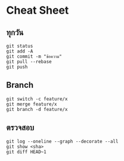 # Cheat Sheet

## ทุกวัน
```
git status
git add -A
git commit -m "ข้อความ"
git pull --rebase
git push
```

## Branch
```
git switch -c feature/x
git merge feature/x
git branch -d feature/x
```

## ตรวจสอบ
```
git log --oneline --graph --decorate --all
git show <sha>
git diff HEAD~1
```
